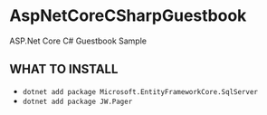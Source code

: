 # AspNetCoreCSharpGuestbook
ASP.Net Core C# Guestbook Sample


## WHAT TO INSTALL
 - `dotnet add package Microsoft.EntityFrameworkCore.SqlServer`
 - `dotnet add package JW.Pager`
